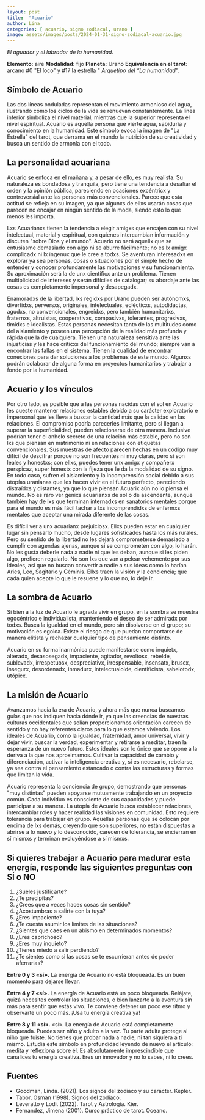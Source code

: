 ```yaml
---
layout: post
title:  "Acuario"
author: Lina
categories: [ acuario, signo zodiacal, urano ]
image: assets/images/posts/2024-01-31-signo-zodiacal-acuario.jpg
---
```


*El aguador y el labrador de la humanidad.*

**Elemento:** aire
**Modalidad:** fijo
**Planeta:** Urano
**Equivalencia en el tarot:** arcano #0 "El loco" y #17 la estrella "
*Arquetipo del “La humanidad”.*

## Símbolo de Acuario
Las dos líneas onduladas representan el movimiento armonioso del agua, ilustrando cómo los ciclos de la vida se renuevan constantemente. La línea inferior simboliza el nivel material, mientras que la superior representa el nivel espiritual. Acuario es aquella persona que vierte agua, sabiduría y conocimiento en la humanidad. Este símbolo evoca la imagen de "La Estrella" del tarot, que derrama en el mundo la nutrición de su creatividad y busca un sentido de armonía con el todo.

## La personalidad acuariana

Acuario se enfoca en el mañana y, a pesar de ello, es muy realista. Su naturaleza es bondadosa y tranquila, pero tiene una tendencia a desafiar el orden y la opinión pública, pareciendo en ocasiones excéntricx y controversial ante las personas más convencionales. Parece que esta actitud se refleja en su imagen, ya que algunxs de ellxs usarán cosas que parecen no encajar en ningún sentido de la moda, siendo esto lo que menos les importa.

Lxs Acuarianxs tienen la tendencia a elegir amigxs que encajen con su nivel intelectual, material y espiritual, con quienes intercambian información y discuten "sobre Dios y el mundo". Acuario no será aquellx que se entusiasme demasiado con algo ni se aburre fácilmente; no es lx amigx complicadx ni lx ingenux que le cree a todxs. Se aventuran interesadxs en explorar ya sea personas, cosas o situaciones por el simple hecho de entender y conocer profundamente las motivaciones y su funcionamiento. Su aproximación será la de unx científicx ante un problema. Tienen multiplicidad de intereses y serán difíciles de catalogar; su abordaje ante las cosas es completamente impersonal y desapegadx.

Enamoradxs de la libertad, lxs regidxs por Urano pueden ser autónomxs, divertidxs, perversxs, originales, intelectuales, eclécticxs, autodidactas, agudxs, no convencionales, engreídxs, pero también humanitarixs, fraternxs, altruistas, cooperativxs, compasivxs, tolerantes, progresivxs, tímidxs e idealistas. Estas personas necesitan tanto de las multitudes como del aislamiento y poseen una percepción de la realidad más profunda y rápida que la de cualquiera. Tienen una naturaleza sensitiva ante las injusticias y les hace críticxs del funcionamiento del mundo; siempre van a encontrar las fallas en el sistema. Tienen la cualidad de encontrar conexiones para dar soluciones a los problemas de este mundo. Algunxs podrán colaborar de alguna forma en proyectos humanitarios y trabajar a fondo por la humanidad.

## Acuario y los vínculos

Por otro lado, es posible que a las personas nacidas con el sol en Acuario les cueste mantener relaciones estables debido a su carácter exploratorio e impersonal que les lleva a buscar la cantidad más que la calidad en las relaciones. El compromiso podría parecerles limitante, pero si llegan a superar la superficialidad, pueden relacionarse de otra manera. Inclusive podrían tener el anhelo secreto de una relación más estable, pero no son lxs que piensan en matrimonio ni en relaciones con etiquetas convencionales. Sus muestras de afecto parecen hechas en un código muy difícil de descifrar porque no son frecuentes ni muy claras, pero sí son leales y honestxs; con ellxs, puedes tener unx amigx y compañerx perspicaz, super honestx con la fijeza que le da la modalidad de su signo. En todo caso, sufren el aislamiento y la incomprensión social debido a sus utopías uranianas que les hacen vivir en el futuro perfecto, pareciendo distraídxs y distantes, ya que lo que piensan Acuarix aún no lo piensa el mundo. No es raro ver genixs acuarianxs de sol o de ascendente, aunque también hay de lxs que terminan internadxs en sanatorios mentales porque para el mundo es más fácil tachar a lxs incomprendidxs de enfermxs mentales que aceptar una mirada diferente de las cosas.

Es difícil ver a unx acuarianx prejuiciosx. Ellxs pueden estar en cualquier lugar sin pensarlo mucho, desde lugares sofisticados hasta los más rurales. Pero su sentido de la libertad no les dejará comprometerse demasiado a cumplir con agendas ajenas, aunque si se comprometen con algo, lo harán. No les gusta deberle nada a nadie ni que les deban, aunque si les piden algo, prefieren regalarlo. No son lxs que van a pelear vehemente por sus ideales, así que no buscan convertir a nadie a sus ideas como lo harían Aries, Leo, Sagitario y Géminis. Ellxs traen la visión y la conciencia; que cada quien acepte lo que le resuene y lo que no, lo deje ir.

## La sombra de Acuario

Si bien a la luz de Acuario le agrada vivir en grupo, en la sombra se muestra egocéntrico e individualista, manteniendo el deseo de ser admiradx por todxs. Busca la igualdad en el mundo, pero sin disolverse en el grupo; su motivación es egoica. Existe el riesgo de que puedan comportarse de manera elitista y rechazar cualquier tipo de pensamiento distinto.

Acuario en su forma inarmónica puede manifestarse como inquietx, alteradx, desasosegadx, impaciente, agitador, revoltosx, rebelde, sublevadx, irrespetuosx, despreciativx, irresponsable, insensatx, bruscx, insegurx, desordenadx, inmadurx, intelectualoide, cientificista, sabelotodx, utópicx.

## La misión de Acuario

Avanzamos hacia la era de Acuario, y ahora más que nunca buscamos guías que nos indiquen hacia dónde ir, ya que las creencias de nuestras culturas occidentales que solían proporcionarnos orientación carecen de sentido y no hay referentes claros para lo que estamos viviendo. Los ideales de Acuario, como la igualdad, fraternidad, amor universal, vivir y dejar vivir, buscar la verdad, experimentar y retirarse a meditar, traen la esperanza de un nuevo futuro. Estos ideales son lo único que se opone a la deriva a la que nos aproximamos. Cultivar la capacidad de cambio y diferenciación, activar la inteligencia creativa y, si es necesario, rebelarse, ya sea contra el pensamiento estancado o contra las estructuras y formas que limitan la vida.

Acuario representa la conciencia de grupo, demostrando que personas "muy distintas" pueden apoyarse mutuamente trabajando en un proyecto común. Cada individuo es consciente de sus capacidades y puede participar a su manera. La utopía de Acuario busca establecer relaciones, intercambiar roles y hacer realidad las visiones en comunidad. Esto requiere tolerancia para trabajar en grupo. Aquellas personas que se colocan por encima de lxs demás, creyendo que son superiores, no están dispuestas a abrirse a lo nuevo y lo desconocido, carecen de tolerancia, se encierran en sí mismxs y terminan excluyéndose a sí mismxs.

## Si quieres trabajar a Acuario para madurar esta energía, responde las siguientes preguntas con SÍ o NO

1. ¿Sueles justificarte?
2. ¿Te precipitas?
3. ¿Crees que a veces haces cosas sin sentido?
4. ¿Acostumbras a salirte con la tuya?
5. ¿Eres impaciente?
6. ¿Te cuesta asumir los límites de las situaciones?
7. ¿Sientes que caes en un abismo en determinados momentos?
8. ¿Eres caprichoso?
9. ¿Eres muy inquieto?
10. ¿Tienes miedo a salir perdiendo?
11. ¿Te sientes como si las cosas se te escurrieran antes de poder aferrarlas?

**Entre 0 y 3 «sí».** La energía de Acuario no está bloqueada. Es un buen momento para dejarse llevar.

**Entre 4 y 7 «sí».** La energía de Acuario está un poco bloqueada. Relájate, quizá necesites controlar las situaciones, o bien lanzarte a la aventura sin más para sentir que estás vivo. Te conviene detener un poco ese ritmo y observarte un poco más. ¡Usa tu energía creativa ya!

**Entre 8 y 11 «sí».** «sí». La energía de Acuario está completamente bloqueada. Puedes ser niño y adulto a la vez. Tu parte adulta protege al niño que fuiste. No tienes que probar nada a nadie, ni tan siquiera a ti mismo. Estudia este simbolo en profundidad leyendo de nuevo el artículo: medita y reflexiona sobre él. Es absolutamente imprescindible que canalices tu energía creativa. Eres un innovador y no lo sabes, ni lo crees.


## Fuentes

* Goodman, Linda. (2021). Los signos del zodiaco y su carácter. Kepler.
* Tabor, Osman (1998). Signos del zodiaco.
* Leveratto y Lodi. (2022). Tarot y Astrología. Kier.
* Fernandez, Jimena (2001). Curso práctico de tarot. Oceano.
